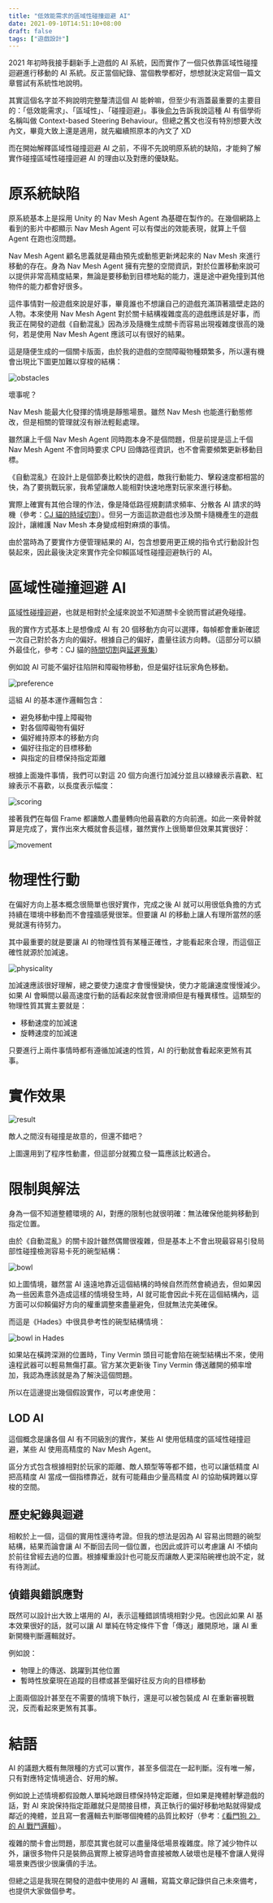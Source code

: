 ```yaml
---
title: "低效能需求的區域性碰撞迴避 AI"
date: 2021-09-10T14:51:10+08:00
draft: false
tags: ["遊戲設計"]
---
```


2021 年初時我接手翻新手上遊戲的 AI 系統，因而實作了一個只依靠區域性碰撞迴避進行移動的 AI 系統。反正當個紀錄、當個教學都好，想想就決定寫個一篇文章嘗試有系統性地說明。

其實這個名字並不夠說明完整釐清這個 AI 能幹嘛，但至少有涵蓋最重要的主要目的：「低效能需求」、「區域性」、「碰撞迴避」。事後[俞ㄉ](https://twitter.com/TaDavidYu)告訴我說這種 AI 有個學術名稱叫做 Context-based Steering Behaviour。但總之舊文也沒有特別想要大改內文，畢竟大致上還是適用，就先繼續照原本的內文了 XD

而在開始解釋區域性碰撞迴避 AI 之前，不得不先說明原系統的缺陷，才能夠了解實作碰撞區域性碰撞迴避 AI 的理由以及對應的優缺點。


# 原系統缺陷
原系統基本上是採用 Unity 的 Nav Mesh Agent 為基礎在製作的。在幾個網路上看到的影片中都顯示 Nav Mesh Agent 可以有傑出的效能表現，就算上千個 Agent 在跑也沒問題。

Nav Mesh Agent 顧名思義就是藉由預先或動態更新烤起來的 Nav Mesh 來進行移動的存在。身為 Nav Mesh Agent 擁有完整的空間資訊，對於位置移動來說可以提供非常高精度結果，無論是要移動到目標地點的能力，還是途中避免撞到其他物件的能力都會好很多。

這件事情對一般遊戲來說是好事，畢竟誰也不想讓自己的遊戲充滿頂著牆壁走路的人物。本來使用 Nav Mesh Agent 對於關卡結構複雜度高的遊戲應該是好事，而我正在開發的遊戲《自動混亂》因為涉及隨機生成關卡而容易出現複雜度很高的幾何，若是使用 Nav Mesh Agent 應該可以有很好的結果。

這是隨便生成的一個關卡版面，由於我的遊戲的空間障礙物種類繁多，所以還有機會出現比下圖更加難以穿梭的結構：

![obstacles](/images/posts/game-design/0004/1.jpg)

壞事呢？

Nav Mesh 能最大化發揮的情境是靜態場景。雖然 Nav Mesh 也能進行動態修改，但是相關的管理就沒有辦法輕鬆處理。

雖然讓上千個 Nav Mesh Agent 同時跑本身不是個問題，但是前提是這上千個 Nav Mesh Agent 不會同時要求 CPU 回傳路徑資訊，也不會需要頻繁更新移動目標。

《自動混亂》在設計上是個節奏比較快的遊戲，敵我行動能力、擊殺速度都相當的快，為了要挑戰玩家，我希望讓敵人能相對快速地應對玩家來進行移動。

實際上確實有其他合理的作法，像是降低路徑規劃請求頻率、分散各 AI 請求的時機（參考：[CJ 貓的時域切割](https://www.ptt.cc/bbs/GameDesign/M.1490248946.A.C95.html)）。但另一方面這款遊戲也涉及關卡隨機產生的遊戲設計，讓維護 Nav Mesh 本身變成相對麻煩的事情。

由於當時為了要實作方便管理結果的 AI，包含想要用更正規的指令式行動設計包裝起來，因此最後決定來實作完全仰賴區域性碰撞迴避執行的 AI。

# 區域性碰撞迴避 AI

<abbr title="Local Collision Avoidance">區域性碰撞迴避</abbr>，也就是相對於<abbr title="Global">全域</abbr>來說並不知道關卡全貌而嘗試避免碰撞。

我的實作方式基本上是想像成 AI 有 20 個移動方向可以選擇，每幀都會重新確認一次自己對於各方向的偏好。根據自己的偏好，盡量往該方向轉。（這部分可以額外最佳化，參考：CJ 貓的[時間切割](http://allenchou.net/2021/05/time-slicing-chinese/)與[延遲蒐集](http://allenchou.net/2021/05/delayed-result-gathering-chinese/)）

例如說 AI 可能不偏好往陷阱和障礙物移動，但是偏好往玩家角色移動。

![preference](/images/posts/game-design/0004/2.jpg)

這組 AI 的基本運作邏輯包含：

- 避免移動中撞上障礙物
- 對各個障礙物有偏好
- 偏好維持原本的移動方向
- 偏好往指定的目標移動
- 與指定的目標保持指定距離

根據上面幾件事情，我們可以對這 20 個方向進行加減分並且以綠線表示喜歡、紅線表示不喜歡，以長度表示幅度：

![scoring](/images/posts/game-design/0004/3.jpg)

接著我們在每個 Frame 都讓敵人盡量轉向他最喜歡的方向前進。如此一來骨幹就算是完成了，實作出來大概就會長這樣，雖然實作上很簡單但效果其實很好：

![movement](/images/posts/game-design/0004/4.gif)

# 物理性行動

在偏好方向上基本概念很簡單也很好實作，完成之後 AI 就可以用很低負擔的方式持續在環境中移動而不會撞牆感覺很笨。但要讓 AI 的移動上讓人有理所當然的感覺就還有待努力。

其中最重要的就是要讓 AI 的物理性質有某種正確性，才能看起來合理，而這個正確性就源於加減速。

![physicality](/images/posts/game-design/0004/5.png)

加減速應該很好理解，總之要使力速度才會慢慢變快，使力才能讓速度慢慢減少。如果 AI 會瞬間以最高速度行動的話看起來就會很滑順但是有種異樣性。這類型的物理性質其實主要就是：

- 移動速度的加減速
- 旋轉速度的加減速

只要進行上兩件事情時都有遵循加減速的性質，AI 的行動就會看起來更煞有其事。

# 實作效果

![result](/images/posts/game-design/0004/6.gif)

敵人之間沒有碰撞是故意的，但還不錯吧？

上圖還用到了程序性動畫，但這部分就獨立發一篇應該比較適合。

# 限制與解法

身為一個不知道整體環境的 AI，對應的限制也就很明確：無法確保他能夠移動到指定位置。

由於《自動混亂》的關卡設計雖然偶爾很複雜，但是基本上不會出現最容易引發局部性碰撞檢測容易卡死的碗型結構：

![bowl](/images/posts/game-design/0004/7.jpg)

如上圖情境，雖然當 AI 遠遠地靠近這個結構的時候自然而然會繞過去，但如果因為一些因素意外造成這樣的情境發生時，AI 就可能會因此卡死在這個結構內，這方面可以仰賴偏好方向的權重調整來盡量避免，但就無法完美確保。

而這是《Hades》中很具參考性的碗型結構情境：

![bowl in Hades](/images/posts/game-design/0004/8.jpg)

如果站在橫跨深淵的位置時，Tiny Vermin 頭目可能會陷在碗型結構出不來，使用遠程武器可以輕易無傷打贏。官方某次更新後 Tiny Vermin 傳送離開的頻率增加，我認為應該就是為了解決這個問題。

所以在這邊提出幾個假設實作，可以考慮使用：

## LOD AI

這個概念是讓各個 AI 有不同級別的實作，某些 AI 使用低精度的區域性碰撞迴避，某些 AI 使用高精度的 Nav Mesh Agent。

區分方式包含根據相對於玩家的距離、敵人類型等等都不錯，也可以讓低精度 AI 把高精度 AI 當成一個指標靠近，就有可能藉由少量高精度 AI 的協助橫跨難以穿梭的空間。

## 歷史紀錄與迴避

相較於上一個，這個的實用性還待考證。但我的想法是因為 AI 容易出問題的碗型結構，結果而論會讓 AI 不斷回去同一個位置，也因此或許可以考慮讓 AI 不傾向於前往曾經去過的位置。根據權重設計也可能反而讓敵人更深陷碗裡也說不定，就有待測試。

## 偵錯與錯誤應對

既然可以設計出大致上堪用的 AI，表示這種錯誤情境相對少見。也因此如果 AI 基本效果很好的話，就可以讓 AI 單純在特定條件下會「傳送」離開原地，讓 AI 重新開機判斷邏輯就好。

例如說：

- 物理上的傳送、跳躍到其他位置
- 暫時性放棄現在追蹤的目標或甚至偏好往反方向的目標移動

上面兩個設計甚至在不需要的情境下執行，還是可以被包裝成 AI 在重新審視戰況，反而看起來更煞有其事。

# 結語
AI 的議題大概有無限種的方式可以實作，甚至多個混在一起判斷。沒有唯一解，只有對應特定情境適合、好用的解。

例如說上述情境都假設敵人單純地跟目標保持特定距離，但如果是掩體射擊遊戲的話，對 AI 來說保持指定距離就只是間接目標，真正執行的偏好移動地點就得變成鄰近的掩體，並且寫一套邏輯去判斷哪個掩體的品質比較好（參考：[《看門狗 2》的 AI 戰鬥邏輯](https://youtu.be/c06DZ81Tbmk)）。

複雜的關卡會出問題，那麼其實也就可以盡量降低場景複雜度。除了減少物件以外，讓很多物件只是裝飾品實際上被穿過時會直接被敵人破壞也是種不會讓人覺得場景東西很少很廉價的手法。

但總之這是我現在開發的遊戲中使用的 AI 邏輯，寫篇文章記錄供自己未來備考，也提供大家做個參考。
